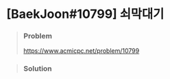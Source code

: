 # [BaekJoon#10799] 쇠막대기



> ### Problem
>
> https://www.acmicpc.net/problem/10799




> ### Solution 

```java

```
